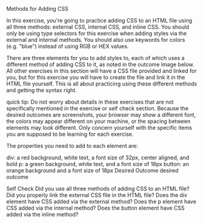 Methods for Adding CSS

In this exercise, you're going to practice adding CSS to an HTML file using all three methods: external CSS, internal CSS, and inline CSS. You should only be using type selectors for this exercise when adding styles via the external and internal methods. You should also use keywords for colors (e.g. "blue") instead of using RGB or HEX values.

There are three elements for you to add styles to, each of which uses a different method of adding CSS to it, as noted in the outcome image below. All other exercises in this section will have a CSS file provided and linked for you, but for this exercise you will have to create the file and link it in the HTML file yourself. This is all about practicing using these different methods and getting the syntax right.

quick tip:
Do not worry about details in these exercises that are not specifically mentioned in the exercise or self check section. Because the desired outcomes are screenshots, your browser may show a different font, the colors may appear different on your machine, or the spacing between elements may look different. Only concern yourself with the specific items you are supposed to be learning for each exercise.

The properties you need to add to each element are:

div: a red background, white text, a font size of 32px, center aligned, and bold
p: a green background, white text, and a font size of 18px
button: an orange background and a font size of 18px
Desired Outcome
desired outcome

Self Check
Did you use all three methods of adding CSS to an HTML file?
Did you properly link the external CSS file in the HTML file?
Does the div element have CSS added via the external method?
Does the p element have CSS added via the internal method?
Does the button element have CSS added via the inline method?
